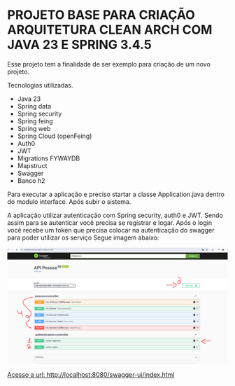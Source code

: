 # PROJETO BASE PARA CRIAÇÃO ARQUITETURA CLEAN ARCH COM JAVA 23 E SPRING 3.4.5

Esse projeto tem a finalidade de ser exemplo para criação de um novo projeto.

Tecnologias utilizadas.

* Java 23
* Spring data
* Spring security
* Spring feing
* Spring web
* Spring Cloud (openFeing)
* Auth0
* JWT
* Migrations FYWAYDB
* Mapstruct
* Swagger
* Banco h2

Para executar a aplicação e preciso startar a classe Application.java dentro do modulo interface.
Após subir o sistema.

A aplicação utilizar autenticação com Spring security, auth0 e JWT.
Sendo assim para se autenticar você precisa se registrar e logar.
Após o login você recebe um token que precisa colocar na autenticação do swagger
para poder utilizar os serviço
Segue imagem abaixo:

![swagger-servico.png](swagger-servico.png)


[Acesso a url: http://localhost:8080/swagger-ui/index.html](http://localhost:8080/swagger-ui/index.html)



